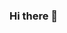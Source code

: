 ### Hi there 👋

<!--
**MinhCuongITUS/MinhCuongITUS** is a ✨ _special_ ✨ repository because its `README.md` (this file) appears on your GitHub profile.

Here are some ideas to get you started:

- 🔭 I’m currently working on VNPT IT
- 🌱 I’m currently learning ENGLISH, AGILE, PMP, PSM,...
- 👯 I’m looking to collaborate on Everyone :)
- 🤔 I’m looking for help with Mobile App, Web and BackEnd with Data Science
- 💬 Ask me about Everything :))
- 📫 How to reach me: https://t.me/minhcuongit
- 😄 Pronouns: Blabla :D
- ⚡ Fun fact: Coding is fun 😊
-->
